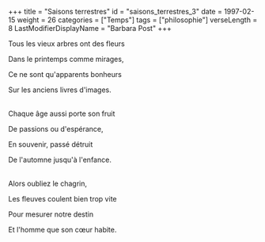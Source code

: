 +++
title = "Saisons terrestres"
id = "saisons_terrestres_3"
date = 1997-02-15
weight = 26
categories = ["Temps"]
tags = ["philosophie"]
verseLength = 8
LastModifierDisplayName = "Barbara Post"
+++

Tous les vieux arbres ont des fleurs

Dans le printemps comme mirages,

Ce ne sont qu'apparents bonheurs

Sur les anciens livres d'images.

 \
Chaque âge aussi porte son fruit

De passions ou d'espérance,

En souvenir, passé détruit

De l'automne jusqu'à l'enfance.

 \
Alors oubliez le chagrin,

Les fleuves coulent bien trop vite

Pour mesurer notre destin

Et l'homme que son cœur habite.
